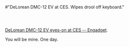 #"DeLorean DMC-12 EV at CES. Wipes drool off keyboard."

&nbsp;
<p style="text-align: center;"><a href="http://www.engadget.com/2012/01/14/delorean-dmc-12-ev-eyes-on-at-ces/?utm_source=twitterfeed&amp;utm_medium=twitter"><img src='https://s3-eu-west-1.amazonaws.com/conoroneill.net/wp-content/uploads/2012/01/dsc0096-1326502123.jpg' alt='' /></a></p>
<a href="http://www.engadget.com/2012/01/14/delorean-dmc-12-ev-eyes-on-at-ces/?utm_source=twitterfeed&amp;utm_medium=twitter">DeLorean DMC-12 EV eyes-on at CES -- Engadget</a>.

You will be mine. One day.

&nbsp;